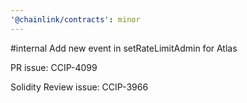 ```yaml
---
'@chainlink/contracts': minor
---
```


#internal Add new event in setRateLimitAdmin for Atlas

PR issue: CCIP-4099

Solidity Review issue: CCIP-3966